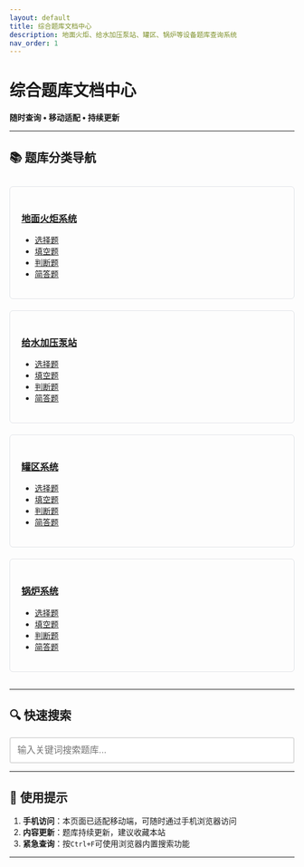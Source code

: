 ```yaml
---
layout: default
title: 综合题库文档中心
description: 地面火炬、给水加压泵站、罐区、锅炉等设备题库查询系统
nav_order: 1
---
```


# 综合题库文档中心

**随时查询 • 移动适配 • 持续更新**

---

## 📚 题库分类导航

<div class="grid-container">
  <div class="card">
    <h3><a href="/ground-flare/">地面火炬系统</a></h3>
    <ul>
      <li><a href="/ground-flare/multiple-choice">选择题</a></li>
      <li><a href="/ground-flare/fill-in-blank">填空题</a></li>
      <li><a href="/ground-flare/true-false">判断题</a></li>
      <li><a href="/ground-flare/short-answer">简答题</a></li>
    </ul>
  </div>

  <div class="card">
    <h3><a href="/water-pump/">给水加压泵站</a></h3>
    <ul>
      <li><a href="/water-pump/multiple-choice">选择题</a></li>
      <li><a href="/water-pump/fill-in-blank">填空题</a></li>
      <li><a href="/water-pump/true-false">判断题</a></li>
      <li><a href="/water-pump/short-answer">简答题</a></li>
    </ul>
  </div>

  <div class="card">
    <h3><a href="/tank-area/">罐区系统</a></h3>
    <ul>
      <li><a href="/tank-area/multiple-choice">选择题</a></li>
      <li><a href="/tank-area/fill-in-blank">填空题</a></li>
      <li><a href="/tank-area/true-false">判断题</a></li>
      <li><a href="/tank-area/short-answer">简答题</a></li>
    </ul>
  </div>

  <div class="card">
    <h3><a href="/boiler/">锅炉系统</a></h3>
    <ul>
      <li><a href="/boiler/multiple-choice">选择题</a></li>
      <li><a href="/boiler/fill-in-blank">填空题</a></li>
      <li><a href="/boiler/true-false">判断题</a></li>
      <li><a href="/boiler/short-answer">简答题</a></li>
    </ul>
  </div>
</div>

---

## 🔍 快速搜索
<input type="text" id="searchInput" placeholder="输入关键词搜索题库...">
<div id="searchResults"></div>

---

## 📱 使用提示
1. **手机访问**：本页面已适配移动端，可随时通过手机浏览器访问
2. **内容更新**：题库持续更新，建议收藏本站
3. **紧急查询**：按`Ctrl+F`可使用浏览器内置搜索功能

---

<style>
.grid-container {
  display: grid;
  grid-template-columns: repeat(auto-fill, minmax(300px, 1fr));
  gap: 20px;
  margin: 30px 0;
}
.card {
  border: 1px solid #e1e4e8;
  border-radius: 6px;
  padding: 20px;
  transition: all 0.3s;
}
.card:hover {
  box-shadow: 0 4px 12px rgba(0,0,0,0.1);
}
#searchInput {
  width: 100%;
  padding: 12px;
  border: 2px solid #ddd;
  border-radius: 4px;
  font-size: 16px;
}
</style>

<script>
// 简易搜索功能（需配合后续的搜索插件完善）
document.getElementById('searchInput').addEventListener('keyup', function(e) {
  if (e.key === 'Enter') {
    alert('搜索功能需配合jekyll-search插件使用，将在后续配置中完善');
  }
});
</script>
